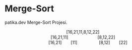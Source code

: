 # Merge-Sort

patika.dev Merge-Sort Projesi.

<div  style="text-align: center">
<span>[16,21,11,8,12,22]</span>
</div>
<div  style="text-align: center;">
<span style="margin-right: 18%">[16,21,11]</span>
<span>[8,12,22]</span>
</div>
<div  style="">
<span style="margin-left: 28%">[16,21]</span>
<span style="margin-left: 5%">[11]</span>
<span style="margin-left: 13%">[8,12]</span>
<span style="margin-left: 5%">[22]</span>
</div>

